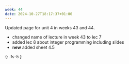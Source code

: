```yaml
---
week: 44
date: 2024-10-27T18:17:37+01:00
---
```



Updated page for unit 4 in weeks 43 and 44. 

- changed name of lecture in week 43 to lec 7
- added lec 8 about integer programming including slides
- **new** added sheet 4.5








{: .fs-5 }
